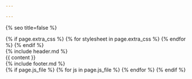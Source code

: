 ```yaml
---

---
```

{% seo title=false %}
<!DOCTYPE html>
<html lang="id">
	<head>
		<meta charset="utf-8">
		<meta name="viewport" content="width=device-width, initial-scale=1.0">
		<meta name="description" content="{{ site.description }}">
		<meta lang="id">
		<link rel="stylesheet" type="text/css" href="{{ site.base_url }}/assets/css/main.css">
		{% if page.extra_css %}
			{% for stylesheet in page.extra_css %}
				<link rel="stylesheet" type="text/css" href="{{ site.base_url }}/assets/css/{{ stylesheet }}.css">
			{% endfor %}
		{% endif %}
		<title> {{ site.title }} - {{ page.title }} </title>
	</head>
	<body>
		<div class="outer-container">
			<div class="container">
				{% include header.md %}
				<div class="content">
					{{ content }}
				</div>
			</div>
			{% include footer.md %}
		</div>
	<script type="text/javascript" src="{{ site.base_url }}/assets/js/dropdown-navbar.js"></script>
	<script type="text/javascript" src="{{ site.base_url }}/assets/js/responsive-navbar.js"></script>
	{% if page.js_file %}
		{% for js in page.js_file %}
			<script type="text/javascript" src="{{ site.base_url }}/assets/js/{{ js }}.js"></script>
		{% endfor %}
	{% endif %}
	</body>
</html>